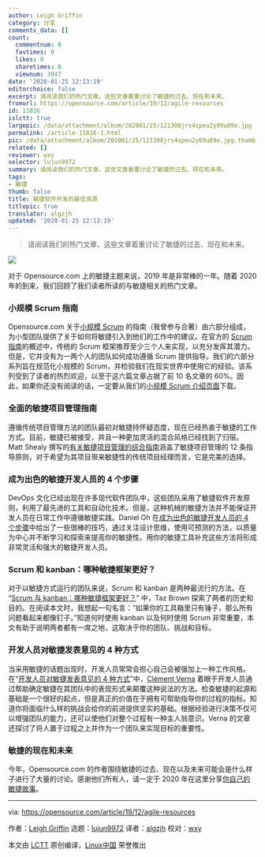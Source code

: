 ```yaml
---
author: Leigh Griffin
category: 分享
comments_data: []
count:
  commentnum: 0
  favtimes: 0
  likes: 0
  sharetimes: 0
  viewnum: 3047
date: '2020-01-25 12:13:19'
editorchoice: false
excerpt: 请阅读我们的热门文章，这些文章着重讨论了敏捷的过去、现在和未来。
fromurl: https://opensource.com/article/19/12/agile-resources
id: 11816
islctt: true
largepic: /data/attachment/album/202001/25/121308jrs4speu2y09u09e.jpg
permalink: /article-11816-1.html
pic: /data/attachment/album/202001/25/121308jrs4speu2y09u09e.jpg.thumb.jpg
related: []
reviewer: wxy
selector: lujun9972
summary: 请阅读我们的热门文章，这些文章着重讨论了敏捷的过去、现在和未来。
tags:
- 敏捷
thumb: false
title: 敏捷软件开发的最佳资源
titlepic: true
translator: algzjh
updated: '2020-01-25 12:13:19'
---
```



> 
> 请阅读我们的热门文章，这些文章着重讨论了敏捷的过去、现在和未来。
> 
> 
> 


![](/data/attachment/album/202001/25/121308jrs4speu2y09u09e.jpg)


对于 Opensource.com 上的敏捷主题来说，2019 年是非常棒的一年。随着 2020 年的到来，我们回顾了我们读者所读的与敏捷相关的热门文章。


### 小规模 Scrum 指南


Opensource.com 关于[小规模 Scrum](https://opensource.com/downloads/small-scale-scrum) 的指南（我曾参与合著）由六部分组成，为小型团队提供了关于如何将敏捷引入到他们的工作中的建议。在官方的 [Scrum 指南](https://scrumguides.org/scrum-guide.html)的概述中，传统的 Scrum 框架推荐至少三个人来实现，以充分发挥其潜力。但是，它并没有为一两个人的团队如何成功遵循 Scrum 提供指导。我们的六部分系列旨在规范化小规模的 Scrum，并检验我们在现实世界中使用它的经验。该系列受到了读者的热烈欢迎，以至于这六篇文章占据了前 10 名文章的 60%。因此，如果你还没有阅读的话，一定要从我们的[小规模 Scrum 介绍页面](https://opensource.com/downloads/small-scale-scrum)下载。


### 全面的敏捷项目管理指南


遵循传统项目管理方法的团队最初对敏捷持怀疑态度，现在已经热衷于敏捷的工作方式。目前，敏捷已被接受，并且一种更加灵活的混合风格已经找到了归宿。Matt Shealy 撰写的[有关敏捷项目管理的综合指南](https://opensource.com/article/19/8/guide-agile-project-management)涵盖了敏捷项目管理的 12 条指导原则，对于希望为其项目带来敏捷性的传统项目经理而言，它是完美的选择。


### 成为出色的敏捷开发人员的 4 个步骤


DevOps 文化已经出现在许多现代软件团队中，这些团队采用了敏捷软件开发原则，利用了最先进的工具和自动化技术。但是，这种机械的敏捷方法并不能保证开发人员在日常工作中遵循敏捷实践。Daniel Oh 在[成为出色的敏捷开发人员的 4 个步骤](https://opensource.com/article/19/2/steps-agile-developer)中给出了一些很棒的技巧，通过关注设计思维，使用可预测的方法，以质量为中心并不断学习和探索来提高你的敏捷性。用你的敏捷工具补充这些方法将形成非常灵活和强大的敏捷开发人员。


### Scrum 和 kanban：哪种敏捷框架更好？


对于以敏捷方式运行的团队来说，Scrum 和 kanban 是两种最流行的方法。在 “[Scrum 与 kanban：哪种敏捷框架更好？](https://opensource.com/article/19/8/scrum-vs-kanban)” 中，Taz Brown 探索了两者的历史和目的。在阅读本文时，我想起一句名言：“如果你的工具箱里只有锤子，那么所有问题看起来都像钉子。”知道何时使用 kanban 以及何时使用 Scrum 非常重要，本文有助于说明两者都有一席之地，这取决于你的团队、挑战和目标。


### 开发人员对敏捷发表意见的 4 种方式


当采用敏捷的话题出现时，开发人员常常会担心自己会被强加上一种工作风格。在“[开发人员对敏捷发表意见的 4 种方式](https://opensource.com/article/19/10/ways-developers-what-agile)”中，[Clément Verna](https://twitter.com/clemsverna) 着眼于开发人员通过帮助确定敏捷在其团队中的表现形式来颠覆这种说法的方法。检查敏捷的起源和基础是一个很好的起点，但是真正的价值在于拥有可帮助指导你的过程的指标。知道你将面临什么样的挑战会给你的前进提供坚实的基础。根据经验进行决策不仅可以增强团队的能力，还可以使他们对整个过程有一种主人翁意识。Verna 的文章还探讨了将人置于过程之上并作为一个团队来实现目标的重要性。


### 敏捷的现在和未来


今年，Opensource.com 的作者围绕敏捷的过去、现在以及未来可能会是什么样子进行了大量的讨论。感谢他们所有人，请一定于 2020 年在这里分享[你自己的敏捷故事](https://opensource.com/how-submit-article)。




---


via: <https://opensource.com/article/19/12/agile-resources>


作者：[Leigh Griffin](https://opensource.com/users/lgriffin) 选题：[lujun9972](https://github.com/lujun9972) 译者：[algzjh](https://github.com/algzjh) 校对：[wxy](https://github.com/wxy)


本文由 [LCTT](https://github.com/LCTT/TranslateProject) 原创编译，[Linux中国](https://linux.cn/) 荣誉推出
